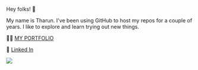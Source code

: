 Hey folks! 👋

My name is Tharun. I've been using GitHub to host my repos for a couple of years. I like to explore and learn trying out new things. 

🧑‍💻  [MY PORTFOLIO](https://tharundharmaraj.github.io/my_portfolio/)

🚀  [Linked In](https://www.linkedin.com/in/tharun-dharmaraj-004888223/) 


![](https://komarev.com/ghpvc/?username=TharunDharmaraj&style=flat-square&color=green)
